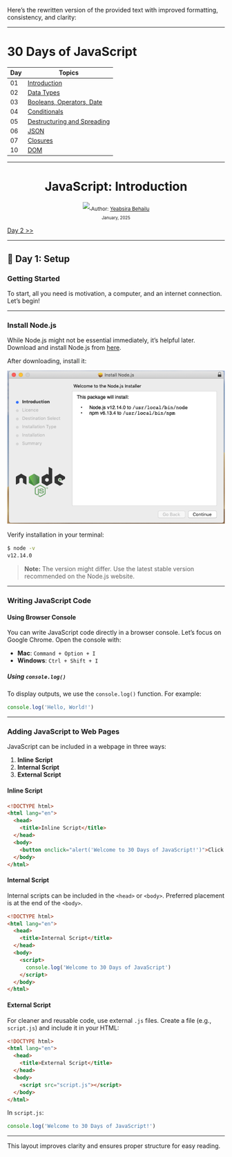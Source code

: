 Here’s the rewritten version of the provided text with improved formatting, consistency, and clarity:  

---

# 30 Days of JavaScript  

| **Day** | **Topics** |  
|---------|------------|  
| 01      | [Introduction](./readMe.md) |  
| 02      | [Data Types](./02_Data_types/02_data_types.md) |  
| 03      | [Booleans, Operators, Date](./03_Booleans_operators_date/03_booleans_operators_date.md) |  
| 04      | [Conditionals](./04_Conditionals/04_conditionals.md) |  
| 05      | [Destructuring and Spreading](./05_Destructuring_and_spreading/05_destructuring_and_spreading.md) |  
| 06      | [JSON](./06_JSON/06_json.md) |  
| 07      | [Closures](./07_Closures/07_closures.md) |  
| 10      | [DOM](./08_DOM/08_dom.md) |  

---

<div align="center">  
  <h1>JavaScript: Introduction</h1>  
  <a class="header-badge" target="_blank" href="https://www.linkedin.com/in/yeabsira-behailu-19504b285/">  
    <img src="https://img.shields.io/badge/style--5eba00.svg?label=LinkedIn&logo=linkedin&style=social">  
  </a>  
  <sub>Author:  
    <a href="https://www.linkedin.com/in/yeabsira-behailu-19504b285/" target="_blank">Yeabsira Behailu</a>  
    <br><small>January, 2025</small>  
  </sub>  
</div>  

[Day 2 >>](./02_Data_types/02_data_types.md)  

---

## 📔 Day 1: Setup  

### Getting Started  

To start, all you need is motivation, a computer, and an internet connection. Let’s begin!  

---

### Install Node.js  

While Node.js might not be essential immediately, it’s helpful later. Download and install Node.js from [here](https://nodejs.org/en/).  

After downloading, install it:  

![Node Installation](images/install_node.png)  

Verify installation in your terminal:  

```sh  
$ node -v  
v12.14.0  
```  

> **Note:** The version might differ. Use the latest stable version recommended on the Node.js website.  

---

### Writing JavaScript Code  

#### Using Browser Console  

You can write JavaScript code directly in a browser console. Let’s focus on Google Chrome. Open the console with:  

- **Mac**: `Command + Option + I`  
- **Windows**: `Ctrl + Shift + I`  

##### Using `console.log()`  

To display outputs, we use the `console.log()` function. For example:  

```js  
console.log('Hello, World!')  
```  

---

### Adding JavaScript to Web Pages  

JavaScript can be included in a webpage in three ways:  

1. **Inline Script**  
2. **Internal Script**  
3. **External Script**  

#### Inline Script  

```html  
<!DOCTYPE html>  
<html lang="en">  
  <head>  
    <title>Inline Script</title>  
  </head>  
  <body>  
    <button onclick="alert('Welcome to 30 Days of JavaScript!')">Click Me</button>  
  </body>  
</html>  
```  

#### Internal Script  

Internal scripts can be included in the `<head>` or `<body>`. Preferred placement is at the end of the `<body>`.  

```html  
<!DOCTYPE html>  
<html lang="en">  
  <head>  
    <title>Internal Script</title>  
  </head>  
  <body>  
    <script>  
      console.log('Welcome to 30 Days of JavaScript')  
    </script>  
  </body>  
</html>  
```  

#### External Script  

For cleaner and reusable code, use external `.js` files. Create a file (e.g., `script.js`) and include it in your HTML:  

```html  
<!DOCTYPE html>  
<html lang="en">  
  <head>  
    <title>External Script</title>  
  </head>  
  <body>  
    <script src="script.js"></script>  
  </body>  
</html>  
```  

In `script.js`:  

```js  
console.log('Welcome to 30 Days of JavaScript!')  
```  

---

This layout improves clarity and ensures proper structure for easy reading.